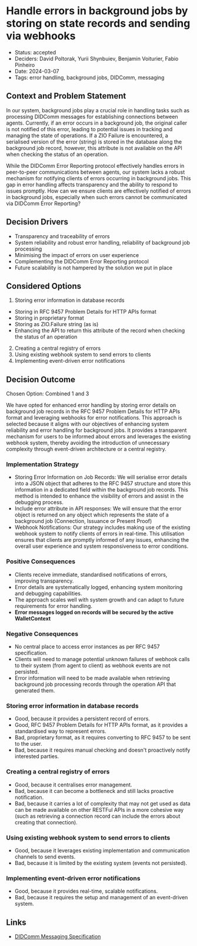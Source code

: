 # Handle errors in background jobs by storing on state records and sending via webhooks

- Status: accepted
- Deciders: David Poltorak, Yurii Shynbuiev, Benjamin Voiturier, Fabio Pinheiro
- Date: 2024-03-07
- Tags: error handling, background jobs, DIDComm, messaging

## Context and Problem Statement

In our system, background jobs play a crucial role in handling tasks such as processing DIDComm messages for establishing connections between agents. Currently, if an error occurs in a background job, the original caller is not notified of this error, leading to potential issues in tracking and managing the state of operations. If a ZIO Failure is encountered, a serialised version of the error (string) is stored in the database along the background job record, however, this attribute is not available on the API when checking the status of an operation.

While the DIDComm Error Reporting protocol effectively handles errors in peer-to-peer communications between agents, our system lacks a robust mechanism for notifying clients of errors occurring in background jobs. This gap in error handling affects transparency and the ability to respond to issues promptly. How can we ensure clients are effectively notified of errors in background jobs, especially when such errors cannot be communicated via DIDComm Error Reporting?

## Decision Drivers

- Transparency and traceability of errors
- System reliability and robust error handling, reliability of background job processing
- Minimising the impact of errors on user experience
- Complementing the DIDComm Error Reporting protocol
- Future scalability is not hampered by the solution we put in place

## Considered Options

1. Storing error information in database records
- Storing in RFC 9457 Problem Details for HTTP APIs format
- Storing in proprietary format
- Storing as ZIO.Failure string (as is)
- Enhancing the API to return this attribute of the record when checking the status of an operation
2. Creating a central registry of errors
3. Using existing webhook system to send errors to clients
4. Implementing event-driven error notifications

## Decision Outcome

Chosen Option: Combined 1 and 3

We have opted for enhanced error handling by storing error details on background job records in the RFC 9457 Problem Details for HTTP APIs format and leveraging webhooks for error notifications. This approach is selected because it aligns with our objectives of enhancing system reliability and error handling for background jobs. It provides a transparent mechanism for users to be informed about errors and leverages the existing webhook system, thereby avoiding the introduction of unnecessary complexity through event-driven architecture or a central registry.

### Implementation Strategy

- Storing Error Information on Job Records: We will serialise error details into a JSON object that adheres to the RFC 9457 structure and store this information in a dedicated field within the background job records. This method is intended to enhance the visibility of errors and assist in the debugging process.
- Include error attribute in API responses: We will ensure that the error object is returned on any object which represents the state of a background job (Connection, Issuance or Present Proof)
- Webhook Notifications: Our strategy includes making use of the existing webhook system to notify clients of errors in real-time. This utilisation ensures that clients are promptly informed of any issues, enhancing the overall user experience and system responsiveness to error conditions.

### Positive Consequences

- Clients receive immediate, standardised notifications of errors, improving transparency.
- Error details are systematically logged, enhancing system monitoring and debugging capabilities.
- The approach scales well with system growth and can adapt to future requirements for error handling.
- **Error messages logged on records will be secured by the active WalletContext**

### Negative Consequences

- No central place to access error instances as per RFC 9457 specification.
- Clients will need to manage potential unknown failures of webhook calls to their system (from agent to client) as webhook events are not persisted.
- Error information will need to be made available when retrieving background job processing records through the operation API that generated them.

### Storing error information in database records

- Good, because it provides a persistent record of errors.
- Good, RFC 9457 Problem Details for HTTP APIs format, as it provides a standardised way to represent errors.
- Bad, proprietary format, as it requires converting to RFC 9457 to be sent to the user.
- Bad, because it requires manual checking and doesn't proactively notify interested parties.

### Creating a central registry of errors

- Good, because it centralises error management.
- Bad, because it can become a bottleneck and still lacks proactive notification.
- Bad, because it carries a lot of complexity that may not get used as data can be made available on other RESTFul APIs in a more cohesive way (such as retrieving a connection record can include the errors about creating that connection).

### Using existing webhook system to send errors to clients

- Good, because it leverages existing implementation and communication channels to send events.
- Bad, because it is limited by the existing system (events not persisted).

### Implementing event-driven error notifications

- Good, because it provides real-time, scalable notifications.
- Bad, because it requires the setup and management of an event-driven system.

## Links

- [DIDComm Messaging Specification](https://identity.foundation/didcomm-messaging/spec/)